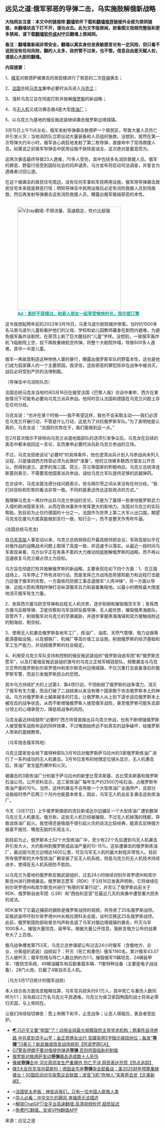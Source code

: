  <!-- 面包屑导航 --> <h2>远见之道:俄军邪恶的导弹二击，乌实施肢解俄新战略</h2> <p class="notice"><b>大陆网友注意：本文中的链接除 <a href="https://github.com/bannedbook/fanqiang" >翻墙</a>软件下载和<a href="https://github.com/killgcd/justmysocks/blob/master/README.md">翻墙推荐</a>链接外全部为禁网链接，未翻墙状态下打不开，请勿点击。此为文字版禁闻，欲看图文视频完整版和更多禁闻，请下载<a href="https://github.com/bannedbook/fanqiang">翻墙软件或APP</a>后翻墙上禁闻网。</p><p>备注：翻墙看新闻非常安全，翻墙以真实身份发表敏感言论有一定风险，但只看不说则没有任何风险，翻的人太多，政府管不过来，也不管。信息自由是天赋人权，请放心大胆的翻墙。</b></p>  <div class="entry"> <p><strong>内容提要：</strong></p> <p>1、<a href="https://www.bannedbook.org/bnews/tag/%e4%bf%84%e5%86%9b/" class="st_tag internal_tag" rel="tag" title="标签 俄军 下的日志">俄军</a>对敖德萨被袭击的居民楼进行了邪恶的二次<a href="https://www.bannedbook.org/bnews/tag/%e5%af%bc%e5%bc%b9/" class="st_tag internal_tag" rel="tag" title="标签 导弹 下的日志">导弹</a>袭击；</p> <p>2、<a href="https://www.bannedbook.org/bnews/tag/%e6%b3%95%e5%9b%bd/" class="st_tag internal_tag" rel="tag" title="标签 法国 下的日志">法国</a>总统<a href="https://www.bannedbook.org/bnews/tag/%e9%a9%ac%e5%85%8b%e9%be%99/" class="st_tag internal_tag" rel="tag" title="标签 马克龙 下的日志">马克龙</a>重申必要时派兵进入<a href="https://www.bannedbook.org/bnews/tag/%e4%b9%8c%e5%85%8b%e5%85%b0/" class="st_tag internal_tag" rel="tag" title="标签 乌克兰 下的日志">乌克兰</a>；</p> <p>3、浅析乌克兰旨在彻底打败并肢解<a href="https://www.bannedbook.org/bnews/tag/%e4%bf%84%e7%bd%97%e6%96%af/" class="st_tag internal_tag" rel="tag" title="标签 俄罗斯 下的日志">俄罗斯</a>的新战略；</p> <p>4、乌<a href="https://www.bannedbook.org/bnews/tag/%e6%97%a0%e4%ba%ba%e6%9c%ba/" class="st_tag internal_tag" rel="tag" title="标签 无人机 下的日志">无人机</a>又成功袭击俄4座大型<a href="https://www.bannedbook.org/bnews/tag/%e7%82%bc%e6%b2%b9%e5%8e%82/" class="st_tag internal_tag" rel="tag" title="标签 炼油厂 下的日志">炼油厂</a>；</p> <p>5、以乌克兰为基地的俄反叛武装继续袭击俄罗斯边境城镇。</p> <p>3月15日上午11点左右，俄军发射导弹袭击敖德萨一个居民区，导致大量人员伤亡并引发火灾；当地消防队立即出动大量装备和人员组织施救，没想到，居然在第一次导弹大约半小时，俄军丧心病狂地发射了第二枚导弹，直接命中了现场救援人员。如果说之前俄军导弹击中民用设施不排除是误击，这次绝对是蓄意而为。</p> <p>这两次袭击最终导致23人遇难，70多人受伤，其中包括多名消防救援人员。俄军的罪恶、野蛮行径受到国际社会的同声谴责。乌方宣布将启动司法调查，并誓言为遇难者讨回公道。</p> <p>在这个被袭击的居民住宅周边，没有任何军事和军民两用设施，俄军用导弹袭击居民住宅本来就是罪恶行径；明知导弹击中民用设施后必定有消防救援人员到场施救，然后再发射导弹袭击这些消防救援人员，曝露出俄军极端邪恶的本性。</p><figure id="shenyun-figure"> <br/><a href="https://github.com/bannedbook/fanqiang/wiki/V2ray%E6%9C%BA%E5%9C%BA"><img src="https://raw.githubusercontent.com/bannedbook/fanqiang/master/v2ss/images/v2free.jpg" width="336" alt="V2ray翻墙-不限流量、高速稳定、性价比超强"></a><br/> <figcaption><strong style="cursor:pointer;text-decoration:underline;color:#00a191" onclick="window.open('https://zh-cn.shenyun.com/tickets?utm_source=bannedbook.org')">Ad：美好不容错过，和家人朋友一起享受愉快时光，现在就订票</strong></figcaption> </figure> <p>这令我想起两年前的2022年3月16日，马里乌波尔剧院被炸惨案。当时约1500多名马里乌波尔儿童和看护他们的父母、学校和幼儿园教师藏身在剧院内避难，为避免俄军轰炸该剧院，在房顶上刷了巨大醒目的“儿童”字样。没想到，一架俄军轰炸机飞临剧院上空，投下两枚重磅航空炸弹，将整个大剧院炸塌，导致600多人遇难，其中一半是儿童。</p> <p>俄军一再故意制造这种惨绝人寰的暴行，曝露出俄罗斯军队的野蛮本性，这也是他们成为孤家寡人的一个主要原因。我坚信，这些邪恶的罪犯除非在战争中被消灭，战后必将受到严厉的法律制裁。</p> <p>（导弹击中乌消防队员）</p> <p>法国总统马克龙当地时间3月16日在接受法国《巴黎人报》访谈中重申，西方在某些情况下可能有必要向乌克兰派兵参战。他同时否认法国和德国在乌克兰问题上存在任何分歧。</p> <p>马克龙说：“也许在某个时候——我不希望这样，我也不会采取主动——我们必须在乌克兰开展行动，不管是什么行动，这是为了对抗俄罗斯军队。”为了表明他是认真的，马克龙说：“法国的优势在于，我们能做到这一点。”</p> <p>在2月首次暗示不排除向乌克兰派遣地面部队的选项引发争议后，马克龙在后续的表态中都未收回这一言论，反而重申必要时派兵赴乌克兰参战的立场。</p> <p>不过，马克龙拒绝谈论“必要时”的具体条件，他也澄清派兵计划入乌参战尚未列入议程，只是强调西方阵营必须为此做好“准备”。他的立场被多数西方盟友公开否认，但得到波兰、波罗的海三国、荷兰、芬兰等国家的积极响应。乌克兰总统泽连斯基则表示，不需要其他国家派兵参战，请给乌克兰军队提供足够的武器弹药。</p> <p>在访谈中，马克龙就法德分歧问题表示，他与朔尔茨之间从来没有任何分歧，“我们对目标和形势的看法非常一致。不同的是表述传达这些观点的方式。”</p> <p>我理解马克龙一再炒作出兵乌克兰参战的言论，只是为了赢得一些害怕俄罗斯武力入侵的欧洲国家支持，从而在欧洲事务中发挥更大的影响力。法国对乌克兰的实际帮助，到目前为止仅约德国的十分之一。法国作为世界上第二大军火出口国，期望马克龙在援乌方面真能做到言行一致，知行合一，而不是整天作秀吹牛逼。</p>  <p>(法国总统马克龙)</p> <p>自<a href="https://www.bannedbook.org/bnews/tag/%e4%b9%8c%e5%86%9b/" class="st_tag internal_tag" rel="tag" title="标签 乌军 下的日志">乌军</a><span class='wp_keywordlink_affiliate'><a href="https://www.bannedbook.org/bnews/ccpdope/" title="中共高层内幕" target="_blank">高层</a></span>人事变动以来，乌克兰总统频频召开最高统帅部会议，军政高层似乎在对俄作战的战略战术问题上取得了高度一致，并迅速予以落实。从最近一段时间乌军表现来看，乌方似乎正在有条不紊的大力推动彻底肢解俄罗斯的战略，而不再以迅速收复乌克兰被占领土为目标。</p> <p>乌方旨在彻底打败并肢解俄罗斯的新战略，主要表现在如下四个方面：1、在正面战场上，乌军停止了所有进攻行动，而是发挥己方战场态势感知能力和远程打击能力远强于俄军的优势，一方面依托防御工事击退俄军“人肉冲锋”，另一方面以导弹、远程火箭和滑翔炸弹打击纵深俄军兵力和装备集结地。以最小的牺牲最大限度地消灭俄军有生力量。</p> <p>2、发挥西方援乌防空导弹和远程无人机优势，逐步削弱和摧毁俄空天军；发挥西方援乌反舰导弹、卫星侦察和乌军自研反舰导弹、无人艇优势，摧毁俄黑海舰队。双管齐下，削弱俄军对乌克兰的空袭威胁，并逐步掌握黑海海域和双方接触线附近的制海权、制空权。</p> <p>3、使用无人机袭击俄罗斯各地军工厂，炼油厂、油库、天然气管理、电力设施等能源基础设施，以及钢铁厂、机械厂等高价值工业设施，削弱俄罗斯的经济基础和军工生产能力，并动摇俄罗斯的社会稳定。</p> <p>4、利用受乌克兰军队支持和控制的俄反叛武装组织“俄罗斯自由军团”和“俄罗斯志愿军”，以及打着俄反叛武装组织旗号的乌克兰正规军精锐部队，频繁袭击与乌克兰交界的俄罗斯别尔哥罗德州和库尔斯克州边境城镇，不仅沉重打击装备落后的俄罗斯军警，而且引发俄罗斯民众的恐慌。</p> <p>其中乌方持续扩大的上述第3、第4项行动，不但削弱了俄罗斯的战争潜力，消灭了俄军有生力量，而且打破了二战结束以来没有哪个国家敢于攻击俄罗斯本土的神话。乌方对俄罗斯本土越来越多的打击，让俄罗斯人从上到下逐步适应俄罗斯本土被攻击的战争状态，从而不断增强俄罗斯人接受俄军战败，甚至俄罗斯可能失去部分领土的心理承受力，降低核战争的风险。</p> <p>马克龙最近持续鼓吹“必要时”西方阵营直接出兵乌克兰参战，也有不断增强俄罗斯人接受俄军战败命运的同样效果，不过嘴炮始终远不如真实的战争破坏，给俄罗斯人带来的震撼教育。</p> <p>（乌军炮击俄军阵地）</p>  <p>乌克兰国家安全局下属特种部队3月16日对俄罗斯萨马拉州的3家俄罗斯炼油厂进行了一系列成功的无人机袭击。3月16日发布的地理定位镜头显示，无人机袭击后，炼油厂发生猛烈爆炸和火灾。</p> <p>被袭击的3家炼油厂分别属于萨马拉州的新奎比雪夫斯基、古比雪夫斯基和俄罗斯石油公司。公开资料显示，这三家炼油厂每年生产约2500万吨石油，占俄罗斯年炼油产量的10%。当然，这样的袭击不会导致一个大型炼油厂全面停产，且部分设施临时停产后两三个月内也能基本修复。因此，乌军无人机会反复袭击这些炼油厂。</p> <p>今天（3月17日）上午俄罗斯南部的克拉斯诺达尔边疆区一个大型炼油厂遭到数架乌克兰无人机袭击。俄方称，这些无人机已经被摧毁，不过无人机掉落的残骸，导致该炼油厂起火。我觉得还是吸烟不慎引起火灾的说法比较经典，能真实反映俄方报喜不报忧、嘴炮无敌的乐观主义。</p> <p>到目前为止，俄罗斯本土52个大型炼油厂中，至少有22个先后遭到乌无人机袭击并引发大火，大约影响到俄罗斯成品油产量的10-15%。这些遭袭击的俄罗斯炼油厂，最远距乌克兰边境达1400公里，可见乌军无人机的最大射程非常惊人。目前所有俄罗斯的大中型炼油厂都安装了反无人机系统，但是乌克兰的无人机技术持续进步，使得反无人机系统防不胜防。</p> <p>以乌克兰为基地的俄罗斯反叛武装组织，过去24小时继续对别尔哥罗德州和库尔斯克州进行跨境袭击。俄罗斯志愿军（RDK）于3月16日发表声明称，它将继续在别尔哥罗德州和库尔斯克州进行“有限的军事行动”，并否认了俄罗斯此前关于RDK、俄罗斯自由军团（LSR）和“西伯利亚营”在最近几天的突袭中遭受重大损失的说法。</p> <p>RDK发布了它最近捕获的据称是俄罗斯战俘的视频，共俘虏了25名俄罗斯战俘。反叛武装呼吁别尔哥罗德州州长格拉德科夫会面，谈判交换这25名俄罗斯战俘。此前，俄罗斯国防部和普京均声称击退了乌军对俄边境城镇的袭击，歼灭乌军1000多人，摧毁大量坦克、装甲车。根据大量公开信息，我断言俄方公布的战果夸大了上百倍。</p> <p>俄乌战争爆发第753天，乌克兰总参谋部公布过去24小时俄军（含俄地方、企业、分离组织武装）战损如下：歼灭（死亡和重伤）俄军1160名，累计俄军43.07万人被歼灭；俄军伤残与阵亡人数比例约为1:1。摧毁俄军11辆坦克、24辆装甲车、1套防空系统、49辆油罐车和后勤重载车辆、11套特种设备（主要是电子战设备）、28门火炮，拦截了4架自杀无人机。</p> <p>（乌方3月17日统计的俄军战损）</p> <p>本人综合各方面信息粗略估算，乌军官兵损失约9.1万人，其中死亡与重伤人数同样为1:1；另有超过2万名乌克兰平民遇难。乌克兰为保卫家园殉国的战士将来必荣归天国，与上帝同在。</p>  <p>让我们持续恒切祷告：愿上帝赐下和平，止息战争；让恶人得报应，善良者受庇护。</p> <!--<div id="taboola-mid-1"></div>--><ul class='op-related-articles' title='相关阅读'> <li><a href='https://www.bannedbook.org/bnews/bannedvideo/20240317/2014014.html' target='_blank'>🌏习近平又要“举国”了！动用全球最大规模政府主导学术机构；两事件自寻绝路 中共拿到烫手山芋；金正恩携女出行 官媒突用5字暗示接班地位；每发“<b>导弹</b>”13美元？新武器或改变战场规则【阿波罗网CA】</a></li> <li><a href='https://www.bannedbook.org/bnews/headline/20240316/2013552.html' target='_blank'>G7警告伊朗不要对俄提供弹道<b>导弹</b> 否则将面临新的制裁</a></li> <li><a href='https://www.bannedbook.org/bnews/headline/20240316/2013551.html' target='_blank'>俄罗斯对敖德萨发动<b>导弹</b>袭击造成数十人死伤</a></li> <li><a href='https://www.bannedbook.org/bnews/bannedvideo/20240313/2012372.html' target='_blank'>像被<b>导弹</b>击中 河北燕郊发生严重爆炸 伤亡不详 网民表达恐慌【热点追踪】</a></li> <li><a href='https://www.bannedbook.org/bnews/bannedvideo/20240313/2012314.html' target='_blank'>俄3大反抗军攻向莫斯科！德国金牛座<b>导弹</b>突全部备战；美2025财年预算重磅援台！30国启动对华政策议会联盟；波音飞机“吹哨人”突离奇去世【北美新闻】</a></li> </ul> <ul class="texttj"> <li>🔥<a href="https://www.bannedbook.org/bnews/ssgc/20230219/1850782.html" target="_blank">法国犹太老板：神告诉我们，只有一位中国人能救人类</a></li> <li>🔥<a href="https://www.bannedbook.org/bnews/comments/20220220/1694796.html" target="_blank">华人必看：中华文化的飓风 幸福感无法描述</a></li> <li>🔥<a href="https://github.com/bannedbook/fanqiang/wiki/V2ray%E6%9C%BA%E5%9C%BA" target="_blank">解锁ChatGPT|全平台高速翻墙:高清视频秒开,超低延迟</a></li> <li>🔥<a href="https://github.com/bannedbook/fanqiang/wiki/%E7%A6%81%E9%97%BB%E7%BD%91%E5%AE%89%E5%8D%93%E7%BF%BB%E5%A2%99%E6%96%B0%E9%97%BBAPP" target="_blank">免费PC翻墙、安卓VPN翻墙APP</a></li> </ul><p class="src-info">来源：远见之道 </p><a name='sharetosocial'></a> <div style="margin-bottom:5px;padding-bottom:5px;clear:both"> <div id="archive-pix-1" class="banner-ads"> <!-- AuctionX Display platform tag START --> <div id="27602x728x90x621x_ADSLOT1" clicktrack="%%CLICK_URL_ESC%%"></div>  <!-- AuctionX Display platform tag END --> </div> <div id="archive-pix-2" class="banner-ads"> <!-- AuctionX Display platform tag START --> <div id="27556x300x250x621x_ADSLOT1" clicktrack="%%CLICK_URL_ESC%%" style="margin:0 auto;text-align:center"></div>  <!-- AuctionX Display platform tag END --> </div> </div>  <div id="archive-pix-1" class="banner-ads"> <!-- AuctionX Display platform tag START --> <div id="27603x728x90x621x_ADSLOT1" clicktrack="%%CLICK_URL_ESC%%"></div>  <!-- AuctionX Display platform tag END --> </div> </div><!--END ENTRY--> 
